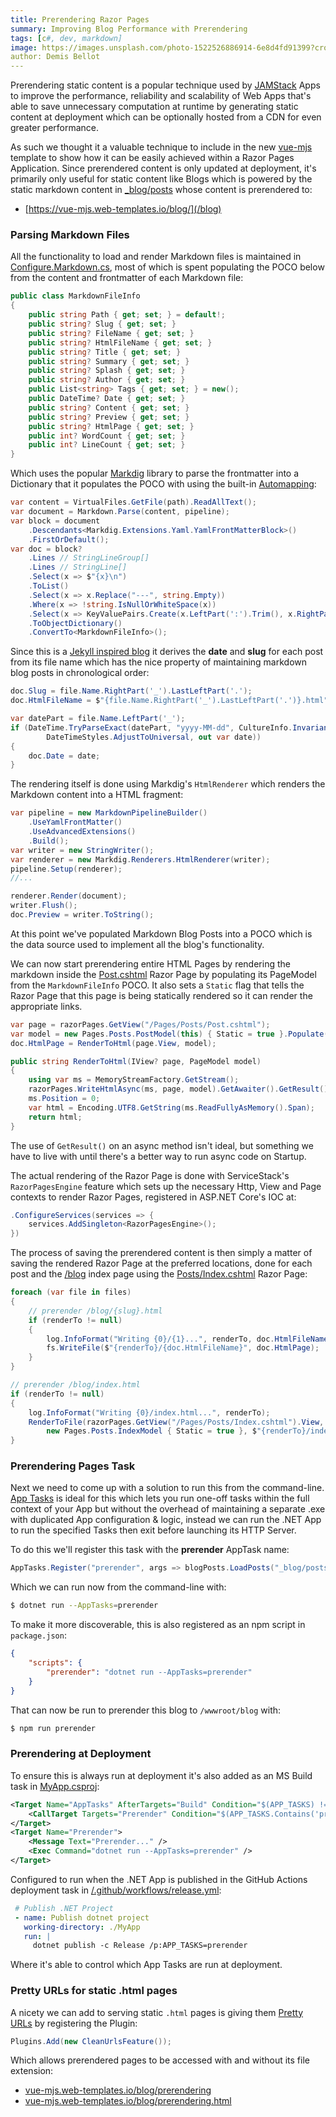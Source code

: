 ```yaml
---
title: Prerendering Razor Pages
summary: Improving Blog Performance with Prerendering
tags: [c#, dev, markdown]
image: https://images.unsplash.com/photo-1522526886914-6e8d4fd91399?crop=entropy&fit=crop&h=1000&w=2000
author: Demis Bellot
---
```


Prerendering static content is a popular technique used by [JAMStack](https://jamstack.org) Apps to improve the
performance, reliability and scalability of Web Apps that's able to save unnecessary computation at runtime by 
generating static content at deployment which can be optionally hosted from a CDN for even greater performance.

As such we thought it a valuable technique to include in the new [vue-mjs](https://github.com/NetCoreTemplates/vue-mjs) 
template to show how it can be easily achieved within a Razor Pages Application. Since prerendered content is only updated at deployment, 
it's primarily only useful for static content like Blogs which is powered by the static markdown content in 
[_blog/posts](https://github.com/NetCoreTemplates/vue-mjs/tree/prerender/MyApp/wwwroot/_blog/posts) whose content
is prerendered to: 

  - [https://vue-mjs.web-templates.io/blog/](/blog)

### Parsing Markdown Files

All the functionality to load and render Markdown files is maintained in 
[Configure.Markdown.cs](https://github.com/NetCoreTemplates/vue-mjs/blob/prerender/MyApp/Configure.Markdown.cs),
most of which is spent populating the POCO below from the content and frontmatter of each Markdown file:  

```csharp
public class MarkdownFileInfo
{
    public string Path { get; set; } = default!;
    public string? Slug { get; set; }
    public string? FileName { get; set; }
    public string? HtmlFileName { get; set; }
    public string? Title { get; set; }
    public string? Summary { get; set; }
    public string? Splash { get; set; }
    public string? Author { get; set; }
    public List<string> Tags { get; set; } = new();
    public DateTime? Date { get; set; }
    public string? Content { get; set; }
    public string? Preview { get; set; }
    public string? HtmlPage { get; set; }
    public int? WordCount { get; set; }
    public int? LineCount { get; set; }
}
```

Which uses the popular [Markdig](https://github.com/xoofx/markdig) library to parse the frontmatter into a
Dictionary that it populates the POCO with using the built-in [Automapping](https://docs.servicestack.net/auto-mapping):

```csharp
var content = VirtualFiles.GetFile(path).ReadAllText();
var document = Markdown.Parse(content, pipeline);
var block = document
    .Descendants<Markdig.Extensions.Yaml.YamlFrontMatterBlock>()
    .FirstOrDefault();
var doc = block?
    .Lines // StringLineGroup[]
    .Lines // StringLine[]
    .Select(x => $"{x}\n")
    .ToList()
    .Select(x => x.Replace("---", string.Empty))
    .Where(x => !string.IsNullOrWhiteSpace(x))
    .Select(x => KeyValuePairs.Create(x.LeftPart(':').Trim(), x.RightPart(':').Trim()))
    .ToObjectDictionary()
    .ConvertTo<MarkdownFileInfo>();
```

Since this is a [Jekyll inspired blog](https://jekyllrb.com/docs/step-by-step/08-blogging/) it derives the **date** and **slug** for each 
post from its file name which has the nice property of maintaining markdown blog posts in chronological order:

```csharp
doc.Slug = file.Name.RightPart('_').LastLeftPart('.');
doc.HtmlFileName = $"{file.Name.RightPart('_').LastLeftPart('.')}.html";

var datePart = file.Name.LeftPart('_');
if (DateTime.TryParseExact(datePart, "yyyy-MM-dd", CultureInfo.InvariantCulture,
        DateTimeStyles.AdjustToUniversal, out var date))
{
    doc.Date = date;
}
```

The rendering itself is done using Markdig's `HtmlRenderer` which renders the Markdown content into a HTML fragment:  

```csharp
var pipeline = new MarkdownPipelineBuilder()
    .UseYamlFrontMatter()
    .UseAdvancedExtensions()
    .Build();
var writer = new StringWriter();
var renderer = new Markdig.Renderers.HtmlRenderer(writer);
pipeline.Setup(renderer);
//...

renderer.Render(document);
writer.Flush();
doc.Preview = writer.ToString();
```

At this point we've populated Markdown Blog Posts into a POCO which is the data source used to implement all the blog's functionality. 

We can now start prerendering entire HTML Pages by rendering the markdown inside the 
[Post.cshtml](https://github.com/NetCoreTemplates/vue-mjs/blob/prerender/MyApp/Pages/Posts/Post.cshtml) Razor Page by populating its PageModel
from the `MarkdownFileInfo` POCO. It also sets a `Static` flag that tells the Razor Page that this page is being statically rendered so 
it can render the appropriate links.

```csharp
var page = razorPages.GetView("/Pages/Posts/Post.cshtml");
var model = new Pages.Posts.PostModel(this) { Static = true }.Populate(doc);
doc.HtmlPage = RenderToHtml(page.View, model);

public string RenderToHtml(IView? page, PageModel model)
{
    using var ms = MemoryStreamFactory.GetStream();
    razorPages.WriteHtmlAsync(ms, page, model).GetAwaiter().GetResult();
    ms.Position = 0;
    var html = Encoding.UTF8.GetString(ms.ReadFullyAsMemory().Span);
    return html;
}
```

The use of `GetResult()` on an async method isn't ideal, but something we have to live with until there's a better way 
to run async code on Startup.

The actual rendering of the Razor Page is done with ServiceStack's `RazorPagesEngine` feature which sets up the necessary 
Http, View and Page contexts to render Razor Pages, registered in ASP.NET Core's IOC at:

```csharp
.ConfigureServices(services => {
    services.AddSingleton<RazorPagesEngine>();
})
```

The process of saving the prerendered content is then simply a matter of saving the rendered Razor Page at the preferred locations,
done for each post and the [/blog](/blog) index page using the
[Posts/Index.cshtml](https://github.com/NetCoreTemplates/vue-mjs/blob/prerender/MyApp/Pages/Posts/Index.cshtml) Razor Page:

```csharp
foreach (var file in files)
{
    // prerender /blog/{slug}.html
    if (renderTo != null)
    {
        log.InfoFormat("Writing {0}/{1}...", renderTo, doc.HtmlFileName);
        fs.WriteFile($"{renderTo}/{doc.HtmlFileName}", doc.HtmlPage);
    }
}

// prerender /blog/index.html
if (renderTo != null)
{
    log.InfoFormat("Writing {0}/index.html...", renderTo);
    RenderToFile(razorPages.GetView("/Pages/Posts/Index.cshtml").View, 
        new Pages.Posts.IndexModel { Static = true }, $"{renderTo}/index.html");
}
```

### Prerendering Pages Task

Next we need to come up with a solution to run this from the command-line.
[App Tasks](https://docs.servicestack.net/app-tasks) is ideal for this which lets you run one-off tasks within the full context of your App 
but without the overhead of maintaining a separate .exe with duplicated App configuration & logic, instead we can run the .NET App to 
run the specified Tasks then exit before launching its HTTP Server.

To do this we'll register this task with the **prerender** AppTask name:

```csharp
AppTasks.Register("prerender", args => blogPosts.LoadPosts("_blog/posts", renderTo: "blog"));
```

Which we can run now from the command-line with:

```bash
$ dotnet run --AppTasks=prerender
```

To make it more discoverable, this is also registered as an npm script in `package.json`:

```json
{
    "scripts": {
        "prerender": "dotnet run --AppTasks=prerender"
    }
}
```

That can now be run to prerender this blog to `/wwwroot/blog` with: 

```bash
$ npm run prerender
```

### Prerendering at Deployment

To ensure this is always run at deployment it's also added as an MS Build task in 
[MyApp.csproj](https://github.com/NetCoreTemplates/vue-mjs/blob/prerender/MyApp/MyApp.csproj):

```xml
<Target Name="AppTasks" AfterTargets="Build" Condition="$(APP_TASKS) != ''">
    <CallTarget Targets="Prerender" Condition="$(APP_TASKS.Contains('prerender'))" />
</Target>
<Target Name="Prerender">
    <Message Text="Prerender..." />
    <Exec Command="dotnet run --AppTasks=prerender" />
</Target>
```

Configured to run when the .NET App is published in the GitHub Actions deployment task in 
[/.github/workflows/release.yml](https://github.com/NetCoreTemplates/vue-mjs/blob/prerender/.github/workflows/release.yml):

```yaml
 # Publish .NET Project
 - name: Publish dotnet project
   working-directory: ./MyApp
   run: | 
     dotnet publish -c Release /p:APP_TASKS=prerender
```

Where it's able to control which App Tasks are run at deployment. 

### Pretty URLs for static .html pages

A nicety we can add to serving static `.html` pages is giving them [Pretty URLs](https://en.wikipedia.org/wiki/Clean_URL)
by registering the Plugin: 

```csharp
Plugins.Add(new CleanUrlsFeature());
```

Which allows prerendered pages to be accessed with and without its file extension:

 - [vue-mjs.web-templates.io/blog/prerendering](https://vue-mjs.web-templates.io/blog/prerendering)
 - [vue-mjs.web-templates.io/blog/prerendering.html](https://vue-mjs.web-templates.io/blog/prerendering.html)

### 